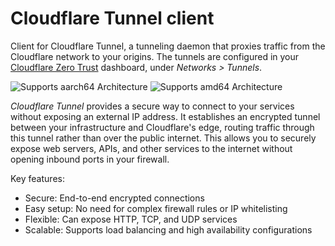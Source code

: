 # Cloudflare Tunnel client

Client for Cloudflare Tunnel, a tunneling daemon that proxies traffic from the
Cloudflare network to your origins. The tunnels are configured in your
[Cloudflare Zero Trust](https://one.dash.cloudflare.com/) dashboard, under
*Networks > Tunnels*.

![Supports aarch64 Architecture][aarch64-shield]
![Supports amd64 Architecture][amd64-shield]

[aarch64-shield]: https://img.shields.io/badge/aarch64-yes-green.svg
[amd64-shield]: https://img.shields.io/badge/amd64-yes-green.svg

*Cloudflare Tunnel* provides a secure way to connect to your services without exposing
an external IP address. It establishes an encrypted tunnel between your infrastructure
and Cloudflare's edge, routing traffic through this tunnel rather than over the public
internet. This allows you to securely expose web servers, APIs, and other services to
the internet without opening inbound ports in your firewall.

Key features:
- Secure: End-to-end encrypted connections
- Easy setup: No need for complex firewall rules or IP whitelisting
- Flexible: Can expose HTTP, TCP, and UDP services
- Scalable: Supports load balancing and high availability configurations